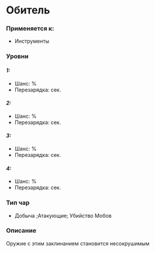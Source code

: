 # Обитель

### Применяется к:

* Инструменты

### Уровни

#### _1:_&#x20;

* Шанс: %
* Перезарядка:  сек.

#### _2:_

* Шанс: %
* Перезарядка:  сек.&#x20;

#### _3:_&#x20;

* Шанс: %
* Перезарядка:  сек.

#### _4:_

* Шанс: %
* Перезарядка:  сек.&#x20;

### Тип чар

* Добыча ;Атакующие; Убийство Мобов

### Описание&#x20;

Оружие с этим заклинанием становится несокрушимым
